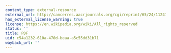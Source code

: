 ```yaml
---
content_type: external-resource
external_url: http://cancerres.aacrjournals.org/cgi/reprint/65/24/11241.pdf
has_external_license_warning: true
license: https://en.wikipedia.org/wiki/All_rights_reserved
status: ''
title: PDF
uid: c54a1232-610a-470d-beaa-a5c55dd31b71
wayback_url: ''
---
```

